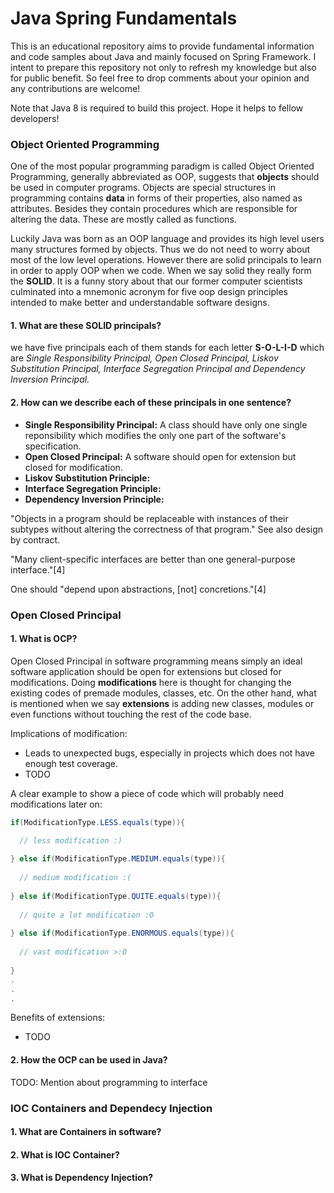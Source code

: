 # Java Spring Fundamentals
This is an educational repository aims to provide fundamental information and code samples about Java and mainly focused on Spring Framework. I intent to prepare this repository not only to refresh my knowledge but also for public benefit. So feel free to drop comments about your opinion and any contributions are welcome!

Note that Java 8 is required to build this project. Hope it helps to fellow developers!
### Object Oriented Programming
One of the most popular programming paradigm is called Object Oriented Programming, generally abbreviated as OOP, suggests that **objects** should be used in computer programs. Objects are special structures in programming contains **data** in forms of their properties, also named as attributes. Besides they contain procedures which are responsible for altering the data. These are mostly called as functions.

Luckily Java was born as an OOP language and provides its high level users many structures formed by objects. Thus we do not need to worry about most of the low level operations. However there are solid principals to learn in order to apply OOP when we code. When we say solid they really form the **SOLID**. It is a funny story about that our former computer scientists culminated into a mnemonic acronym for five oop design principles intended to make better and understandable software designs.

#### 1. What are these SOLID principals?
we have five principals each of them stands for each letter **S-O-L-I-D** which are *Single Responsibility Principal, Open Closed Principal, Liskov Substitution Principal, Interface Segregation Principal and Dependency Inversion Principal.*
#### 2. How can we describe each of these principals in one sentence?
* **Single Responsibility Principal:** A class should have only one single reponsibility which modifies the only one part of the software's specification.
* **Open Closed Principal:** A software should open for extension but closed for modification. 
* **Liskov Substitution Principle:**
* **Interface Segregation Principle:**
* **Dependency Inversion Principle:**

"Objects in a program should be replaceable with instances of their subtypes without altering the correctness of that program." See also design by contract.

"Many client-specific interfaces are better than one general-purpose interface."[4]

One should "depend upon abstractions, [not] concretions."[4]

### Open Closed Principal
#### 1. What is OCP?
Open Closed Principal in software programming means simply an ideal software application should be open for extensions but closed for modifications. Doing **modifications** here is thought for changing the existing codes of premade modules, classes, etc. On the other hand, what is mentioned when we say **extensions** is adding new classes, modules or even functions without touching the rest of the code base.

Implications of modification:
* Leads to unexpected bugs, especially in projects which does not have enough test coverage. 
* TODO
 
A clear example to show a piece of code which will probably need modifications later on:
```java
if(ModificationType.LESS.equals(type)){

  // less modification :)
  
} else if(ModificationType.MEDIUM.equals(type)){
  
  // medium modification :(
  
} else if(ModificationType.QUITE.equals(type)){
  
  // quite a lot modification :O
  
} else if(ModificationType.ENORMOUS.equals(type)){
  
  // vast modification >:O
  
}
.
.
.
```
Benefits of extensions:
* TODO
#### 2. How the OCP can be used in Java?
TODO: Mention about programming to interface
### IOC Containers and Dependecy Injection
#### 1. What are Containers in software?
#### 2. What is IOC Container?
#### 3. What is Dependency Injection?
